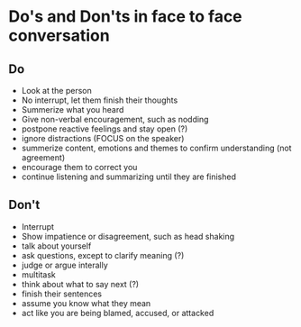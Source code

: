 # Do's and Don'ts in face to face conversation

## Do

- Look at the person
- No interrupt, let them finish their thoughts
- Summerize what you heard
- Give non-verbal encouragement, such as nodding
- postpone reactive feelings and stay open (?)
- ignore distractions (FOCUS on the speaker)
- summerize content, emotions and themes to confirm understanding (not agreement)
- encourage them to correct you
- continue listening and summarizing until they are finished

## Don't

- Interrupt
- Show impatience or disagreement, such as head shaking
- talk about yourself
- ask questions, except to clarify meaning (?)
- judge or argue interally
- multitask
- think about what to say next (?)
- finish their sentences
- assume you know what they mean
- act like you are being blamed, accused, or attacked